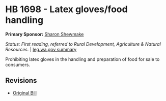 # HB 1698 - Latex gloves/food handling
**Primary Sponsor:** [Sharon Shewmake](/person/leg/sharon.shewmake.md)

*Status: First reading, referred to Rural Development, Agriculture & Natural Resources.* | [leg.wa.gov summary](https://app.leg.wa.gov/billsummary?BillNumber=1698&Year=2021)

Prohibiting latex gloves in the handling and preparation of food for sale to consumers.

## Revisions
* [Original Bill](1/)